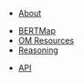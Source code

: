 <!---
Copyright 2021 Yuan He (KRR-Oxford). All rights reserved.

Licensed under the Apache License, Version 2.0 (the "License");
you may not use this file except in compliance with the License.
You may obtain a copy of the License at

    http://www.apache.org/licenses/LICENSE-2.0

Unless required by applicable law or agreed to in writing, software
distributed under the License is distributed on an "AS IS" BASIS,
WITHOUT WARRANTIES OR CONDITIONS OF ANY KIND, either express or implied.
See the License for the specific language governing permissions and
limitations under the License.
-->

<!-- - **DeepOnto** -->
- [About](/)
<!-- - [Useful Scripts](using_deeponto.md) -->
- [BERTMap](bertmap.md)
- [OM Resources](om_resources.md)
- [Reasoning](reasoning.md)
<!-- - [Data Structures](data_structures.md) -->
- [API](deeponto.html)

